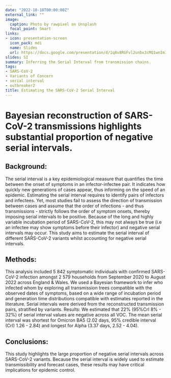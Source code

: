 ```yaml
---
date: "2022-10-18T00:00:00Z"
external_link: ""
image:
  caption: Photo by rawpixel on Unsplash
  focal_point: Smart
links:
- icon: presentation-screen
  icon_pack: mdi
  name: Slides
  url: https://docs.google.com/presentation/d/1q8v8RGFvl2unbx3cMQ1wnImICEk01dR9/edit?usp=share_link&ouid=108186952269546416931&rtpof=true&sd=true
slides: SI
summary: Inferring the Serial Interval from transmission chains.
tags:
- SARS-CoV-2
- Variants of Concern
- serial interval
- outbreaker2
title: Estimating the SARS-CoV-2 Serial Interval
---
```


# **Bayesian reconstruction of SARS-CoV-2 transmissions highlights substantial proportion of negative serial intervals.**

## Background:

The serial interval is a key epidemiological measure that quantifies the time between the onset of symptoms in an infector-infectee pair. It indicates how quickly new generations of cases appear, thus informing on the speed of an epidemic. Estimating the serial interval requires to identify pairs of infectors and infectees. Yet, most studies fail to assess the direction of transmission between cases and assume that the order of infections - and thus transmissions - strictly follows the order of symptom onsets, thereby imposing serial intervals to be positive. Because of the long and highly variable incubation period of SARS-CoV-2, this may not always be true (i.e an infectee may show symptoms before their infector) and negative serial intervals may occur. This study aims to estimate the serial interval of different SARS-CoV-2 variants whilst accounting for negative serial intervals.

## Methods:

This analysis included 5 842 symptomatic individuals with confirmed SARS-CoV-2 infection amongst 2 579 households from September 2020 to August 2022 across England & Wales. We used a Bayesian framework to infer who infected whom by exploring all transmission trees compatible with the observed dates of symptoms, based on a wide range of incubation period and generation time distributions compatible with estimates reported in the literature. Serial intervals were derived from the reconstructed transmission pairs, stratified by variants. Results: We estimated that 22% (95%CrI 8% - 32%) of serial interval values are negative across all VOC. The mean serial interval was shortest for Omicron BA5 (2.02 days, 95% credible interval (CrI) 1.26 - 2.84) and longest for Alpha (3.37 days, 2.52 - 4.04).

## Conclusions:

This study highlights the large proportion of negative serial intervals across SARS-CoV-2 variants. Because the serial interval is widely used to estimate transmissibility and forecast cases, these results may have critical implications for epidemic control.
